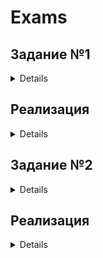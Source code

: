 # Exams

## Задание №1
<details>
Входные параметры:
N – число бит, четное значение (например, 50)
Fs – частота дискретизации (например, 500 000 семплов в сек)
Ns – число семплов на 1 модуляционный символ (например, 10/30/50/100 семплов на символ)
Несущая частота – 900 МГц

Передатчик:
1.	Сформируйте случайную битовую последовательность из N бит (вх.параметр)
2.	Добавьте 20 бит с единицами, выполняющих роль синхронизирующей последовательности, а также опорных пилотных сигналов, по которым можно будет оценить изменение фазы полученного сигнала
3.	Сформируйте массив комплексных QPSK-символов. Длительность одного символа равна Ns отсчетов
4.	Зациклите буфер с символами на передачу и отправьте в радиоэфир
5.	Выведите на график временное и частотное представление сформированного сигнала

Приемник:
1.	Запишите входной сигнал в массив 
2.	Выведите на график временное и частотное представление сформированного сигнала. Проанализируйте влияние длительности передаваемого символа на ширину спектра, изменяя параметр Ns (уменьшить и увеличить, вывести график трех спектров: для Ns, Ns/2 и Ns*2)
3.	Определите время начала последовательности с учетом ваших знаний о синхронизирующей последовательности.
4.	Выведите на комплексной плоскости координаты полученных значений (перекрученные созвездия)
5.	Проанализируйте изменение фазы сигналов, используя символы синхронизирующей последовательности и компенсируйте данное изменение для информационных символов (разверните созвездия на верные позиции для последующей демодуляции)
6.	Выполните демодуляцию полученных символов, сравните переданную и полученную битовые последовательности, определите количество ошибок.
</details>


## Реализация
<details>
1. Сформировали массив длинной 50 из рандомных значений от 0 до 3 и закодировали каждый символ 2 битами

```py
x_int = np.random.randint(0, 4, num_symbols) 
bit = ''
for i in range(len(x_int)):
        if x_int[i]==0:
            bit+='00'
        if x_int[i]==1:
            bit+='01'
        if x_int[i]==2:
            bit+='10' 
        if x_int[i]==3:
            bit+='11'
```
далее мы все равно отправляем не эти биты а просто набор символов переведенные в фазу и далее в комплексные числа (Не успел реализовать)

2. Превращаем значения в комплексные числа
```py
x_symbols = np.cos(x_radians) + 1j*np.sin(x_radians) 
samples = np.repeat(x_symbols, Ns) # на каждый символ уходит Ns samples 
samples *= 2**14                   #увеличиваем амплитуду 
```
- Наши данные: 

*Во временном представлении:*

<img src = "photo/t1_time.png">

*В частотном представлении:*

<img src = "photo/Figure_33.png">



- Наши данные в разделении на реальную и мнимую этот вид и подаем на передатчик:

<img src = "photo/Figure_22.png">

3. Организовываем передатчик

```py
def Txer(data): # Отправка данных
    while 1:       #зациклил while т.к. sdr.tx_cyclic_buffer быстро завершал отправку
        sdr.tx(data)
        sdr.tx_destroy_buffer()
        print(1)
```
4. Организовываем приемник
```py
def listen_efir(data):   # Прием данных в реальном времени
   
    for r in range(50):
        sdr.tx(data)
        sdr.tx_destroy_buffer()
        rx_data = sdr.rx()
        plt.clf()
        plt.scatter(rx_data.real,rx_data.imag)
        plt.draw()
        plt.xlabel('Гц')
        plt.ylabel('$x[k]$')
        plt.pause(0.05)
        time.sleep(0.1)
```        

- Неудачные попытки приема 

<img src = "photo/deb.jpg">

- Еще немного

<img src = "photo/deb2.jpg">


Тут более похоже на QPSK сигнал

- Самые мало-зашумленные сигналы принимались и предавались на одной SDR

<img src = "photo/deb3.jpg">

5. Декодировать сигнал неуспел
</details>

## Задание №2
<details>
Дискретизация сигналов. Вычисление ДПФ 
Аналоговый сигнал x(t)=Acos(ωt) при дискретизации с интервалом времени T_s преобразуется в последовательность дискретных значений (чисел)  x(n)=Acos(ωnT_s )=Acos(Ωn)

1.Задайте  сигнал с частотой f, Гц, выберите частоту дискретизации  fs отсч/сек.  Получите набор отсчетов сигнала размером 64, 128, 256, изобразите выборку отсчетов командой plt.stem

2.Определите значение аналоговой частоты сигнала, которая соответствует нормированной частоте Ω=0.1π рад, Ω=0.3π при fs первого раздела   

3.При помощи функции fft модуля numpy вычислите ДПФ сигнала из раздела 1 для трех наборов отсчетов. Изобразите модуль спектра ДПФ с указанием частотной оси в Гц. 
Основы цифровой фильтрации

Сформируй	те сигнал, состоящий из суммы двух гармонических колебаний (косинусов) разных частот. Выберите частоту дискретизации для данного сигнала. Изобразите спектр ДПФ полученных отсчетов. 
Рассчитайте отсчеты цифрового фильтра ФНЧ с частотой среза для подавления сигнала с большей частотой. Импульсная характеристика ФНЧ вычисляется по  выражению h(n)=  (sin⁡(Ω_c n))/πn  Ω_c  – нормированная частота среза.
Примените полученную импульсную характеристику фильтра к входному сигналу.
Изобразите спектр ДПФ сигнала после фильтрации
</details>

## Реализация
<details>
1.  Генерируем сигнал с такими характеристиками

```py
A = 2     
f = 10      
fs = 100    
T = 1/fs  
x = A * np.cos(2 * np.pi * frequency * t)
```
Меняем только количество отсчетов: 

<img src = "photo/task2.1.png">

2.
<img src = "photo/task2.1.3.png">

3. Вычисление ДПФ для трех сигналов

<img src = "photo/task2.3.png">

## Основы цифровой фильтрации

1. Сформировал сигнал, состоящий из суммы двух гармонических колебаний (косинусов) разных частот.

```py
x = A * np.cos(2 * np.pi * f1 * t) + A * np.cos(2 * np.pi * f2 * t)
```
<img src = "photo/task3.3.png">


2. Изобразим спектр данного сигнала

- Наши 2 частоты
```py
f1= 10
f2 =20
```

<img src = "photo/task3.4.png">


3. Получим Импульсную характериститку

```py
n=N
fn =  f2/fs              # нормированная частота
taps=signal.firwin(n,fn)
```
<img src = "photo/task3.2.png">


4. Изобразим спектр ДПФ сигнала после фильтрации 

```py
d=2*signal.lfilter(taps,1.0,x) # сигнал на выходе ФНЧ 
```

<img src = "photo/task3.1.png">


Как мы видим осталась только f1=10
</details>